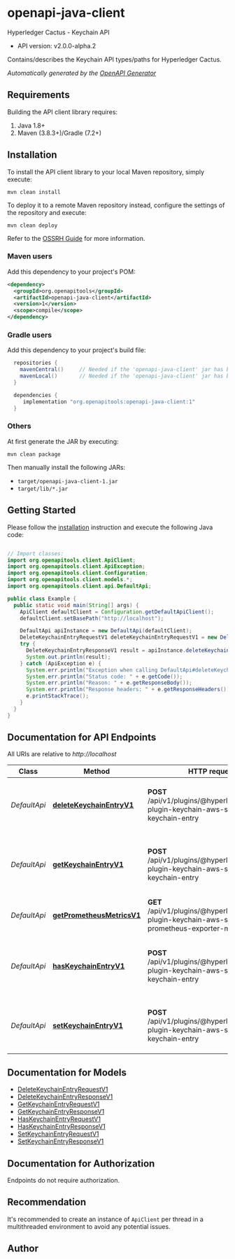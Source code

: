 # openapi-java-client

Hyperledger Cactus - Keychain API
- API version: v2.0.0-alpha.2

Contains/describes the Keychain API types/paths for Hyperledger Cactus.


*Automatically generated by the [OpenAPI Generator](https://openapi-generator.tech)*


## Requirements

Building the API client library requires:
1. Java 1.8+
2. Maven (3.8.3+)/Gradle (7.2+)

## Installation

To install the API client library to your local Maven repository, simply execute:

```shell
mvn clean install
```

To deploy it to a remote Maven repository instead, configure the settings of the repository and execute:

```shell
mvn clean deploy
```

Refer to the [OSSRH Guide](http://central.sonatype.org/pages/ossrh-guide.html) for more information.

### Maven users

Add this dependency to your project's POM:

```xml
<dependency>
  <groupId>org.openapitools</groupId>
  <artifactId>openapi-java-client</artifactId>
  <version>1</version>
  <scope>compile</scope>
</dependency>
```

### Gradle users

Add this dependency to your project's build file:

```groovy
  repositories {
    mavenCentral()     // Needed if the 'openapi-java-client' jar has been published to maven central.
    mavenLocal()       // Needed if the 'openapi-java-client' jar has been published to the local maven repo.
  }

  dependencies {
     implementation "org.openapitools:openapi-java-client:1"
  }
```

### Others

At first generate the JAR by executing:

```shell
mvn clean package
```

Then manually install the following JARs:

* `target/openapi-java-client-1.jar`
* `target/lib/*.jar`

## Getting Started

Please follow the [installation](#installation) instruction and execute the following Java code:

```java

// Import classes:
import org.openapitools.client.ApiClient;
import org.openapitools.client.ApiException;
import org.openapitools.client.Configuration;
import org.openapitools.client.models.*;
import org.openapitools.client.api.DefaultApi;

public class Example {
  public static void main(String[] args) {
    ApiClient defaultClient = Configuration.getDefaultApiClient();
    defaultClient.setBasePath("http://localhost");

    DefaultApi apiInstance = new DefaultApi(defaultClient);
    DeleteKeychainEntryRequestV1 deleteKeychainEntryRequestV1 = new DeleteKeychainEntryRequestV1(); // DeleteKeychainEntryRequestV1 | Request body to delete a keychain entry via its key
    try {
      DeleteKeychainEntryResponseV1 result = apiInstance.deleteKeychainEntryV1(deleteKeychainEntryRequestV1);
      System.out.println(result);
    } catch (ApiException e) {
      System.err.println("Exception when calling DefaultApi#deleteKeychainEntryV1");
      System.err.println("Status code: " + e.getCode());
      System.err.println("Reason: " + e.getResponseBody());
      System.err.println("Response headers: " + e.getResponseHeaders());
      e.printStackTrace();
    }
  }
}

```

## Documentation for API Endpoints

All URIs are relative to *http://localhost*

Class | Method | HTTP request | Description
------------ | ------------- | ------------- | -------------
*DefaultApi* | [**deleteKeychainEntryV1**](docs/DefaultApi.md#deleteKeychainEntryV1) | **POST** /api/v1/plugins/@hyperledger/cactus-plugin-keychain-aws-sm/delete-keychain-entry | Deletes an entry under a key on the keychain backend.
*DefaultApi* | [**getKeychainEntryV1**](docs/DefaultApi.md#getKeychainEntryV1) | **POST** /api/v1/plugins/@hyperledger/cactus-plugin-keychain-aws-sm/get-keychain-entry | Retrieves the contents of a keychain entry from the backend.
*DefaultApi* | [**getPrometheusMetricsV1**](docs/DefaultApi.md#getPrometheusMetricsV1) | **GET** /api/v1/plugins/@hyperledger/cactus-plugin-keychain-aws-sm/get-prometheus-exporter-metrics | Get the Prometheus Metrics
*DefaultApi* | [**hasKeychainEntryV1**](docs/DefaultApi.md#hasKeychainEntryV1) | **POST** /api/v1/plugins/@hyperledger/cactus-plugin-keychain-aws-sm/has-keychain-entry | Checks that an entry exists under a key on the keychain backend
*DefaultApi* | [**setKeychainEntryV1**](docs/DefaultApi.md#setKeychainEntryV1) | **POST** /api/v1/plugins/@hyperledger/cactus-plugin-keychain-aws-sm/set-keychain-entry | Sets a value under a key on the keychain backend.


## Documentation for Models

 - [DeleteKeychainEntryRequestV1](docs/DeleteKeychainEntryRequestV1.md)
 - [DeleteKeychainEntryResponseV1](docs/DeleteKeychainEntryResponseV1.md)
 - [GetKeychainEntryRequestV1](docs/GetKeychainEntryRequestV1.md)
 - [GetKeychainEntryResponseV1](docs/GetKeychainEntryResponseV1.md)
 - [HasKeychainEntryRequestV1](docs/HasKeychainEntryRequestV1.md)
 - [HasKeychainEntryResponseV1](docs/HasKeychainEntryResponseV1.md)
 - [SetKeychainEntryRequestV1](docs/SetKeychainEntryRequestV1.md)
 - [SetKeychainEntryResponseV1](docs/SetKeychainEntryResponseV1.md)


<a id="documentation-for-authorization"></a>
## Documentation for Authorization

Endpoints do not require authorization.


## Recommendation

It's recommended to create an instance of `ApiClient` per thread in a multithreaded environment to avoid any potential issues.

## Author




